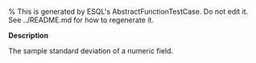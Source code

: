 % This is generated by ESQL's AbstractFunctionTestCase. Do not edit it. See ../README.md for how to regenerate it.

**Description**

The sample standard deviation of a numeric field.

